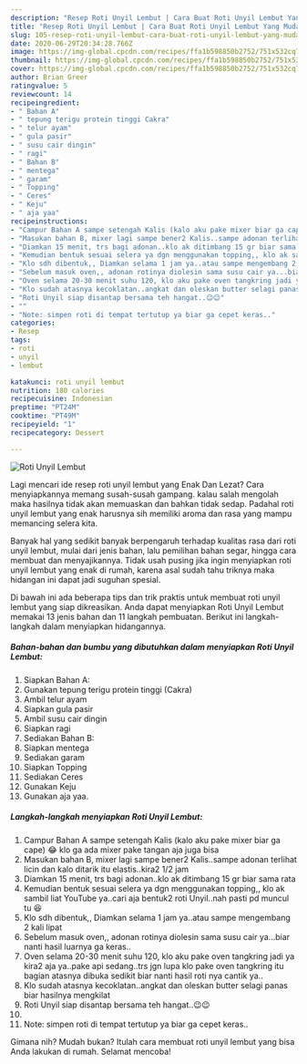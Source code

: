 ```yaml
---
description: "Resep Roti Unyil Lembut | Cara Buat Roti Unyil Lembut Yang Mudah Dan Praktis"
title: "Resep Roti Unyil Lembut | Cara Buat Roti Unyil Lembut Yang Mudah Dan Praktis"
slug: 105-resep-roti-unyil-lembut-cara-buat-roti-unyil-lembut-yang-mudah-dan-praktis
date: 2020-06-29T20:34:28.766Z
image: https://img-global.cpcdn.com/recipes/ffa1b598850b2752/751x532cq70/roti-unyil-lembut-foto-resep-utama.jpg
thumbnail: https://img-global.cpcdn.com/recipes/ffa1b598850b2752/751x532cq70/roti-unyil-lembut-foto-resep-utama.jpg
cover: https://img-global.cpcdn.com/recipes/ffa1b598850b2752/751x532cq70/roti-unyil-lembut-foto-resep-utama.jpg
author: Brian Greer
ratingvalue: 5
reviewcount: 14
recipeingredient:
- " Bahan A"
- " tepung terigu protein tinggi Cakra"
- " telur ayam"
- " gula pasir"
- " susu cair dingin"
- " ragi"
- " Bahan B"
- " mentega"
- " garam"
- " Topping"
- " Ceres"
- " Keju"
- " aja yaa"
recipeinstructions:
- "Campur Bahan A sampe setengah Kalis (kalo aku pake mixer biar ga cape) 😂 klo ga ada mixer pake tangan aja juga bisa"
- "Masukan bahan B, mixer lagi sampe bener2 Kalis..sampe adonan terlihat licin dan kalo ditarik itu elastis..kira2 1/2 jam"
- "Diamkan 15 menit, trs bagi adonan..klo ak ditimbang 15 gr biar sama rata"
- "Kemudian bentuk sesuai selera ya dgn menggunakan topping,, klo ak sambil liat YouTube ya..cari aja bentuk2 roti Unyil..nah pasti pd muncul tu 😆"
- "Klo sdh dibentuk,, Diamkan selama 1 jam ya..atau sampe mengembang 2 kali lipat"
- "Sebelum masuk oven,, adonan rotinya diolesin sama susu cair ya...biar nanti hasil luarnya ga keras.."
- "Oven selama 20-30 menit suhu 120, klo aku pake oven tangkring jadi ya kira2 aja ya..pake api sedang..trs jgn lupa klo pake oven tangkring itu bagian atasnya dibuka sedikit biar nanti hasil roti nya cantik ya.."
- "Klo sudah atasnya kecoklatan..angkat dan oleskan butter selagi panas biar hasilnya mengkilat"
- "Roti Unyil siap disantap bersama teh hangat..😉😉"
- ""
- "Note: simpen roti di tempat tertutup ya biar ga cepet keras.."
categories:
- Resep
tags:
- roti
- unyil
- lembut

katakunci: roti unyil lembut 
nutrition: 180 calories
recipecuisine: Indonesian
preptime: "PT24M"
cooktime: "PT49M"
recipeyield: "1"
recipecategory: Dessert

---
```



![Roti Unyil Lembut](https://img-global.cpcdn.com/recipes/ffa1b598850b2752/751x532cq70/roti-unyil-lembut-foto-resep-utama.jpg)

Lagi mencari ide resep roti unyil lembut yang Enak Dan Lezat? Cara menyiapkannya memang susah-susah gampang. kalau salah mengolah maka hasilnya tidak akan memuaskan dan bahkan tidak sedap. Padahal roti unyil lembut yang enak harusnya sih memiliki aroma dan rasa yang mampu memancing selera kita.

Banyak hal yang sedikit banyak berpengaruh terhadap kualitas rasa dari roti unyil lembut, mulai dari jenis bahan, lalu pemilihan bahan segar, hingga cara membuat dan menyajikannya. Tidak usah pusing jika ingin menyiapkan roti unyil lembut yang enak di rumah, karena asal sudah tahu triknya maka hidangan ini dapat jadi suguhan spesial.




Di bawah ini ada beberapa tips dan trik praktis untuk membuat roti unyil lembut yang siap dikreasikan. Anda dapat menyiapkan Roti Unyil Lembut memakai 13 jenis bahan dan 11 langkah pembuatan. Berikut ini langkah-langkah dalam menyiapkan hidangannya.

<!--inarticleads1-->

##### Bahan-bahan dan bumbu yang dibutuhkan dalam menyiapkan Roti Unyil Lembut:

1. Siapkan  Bahan A:
1. Gunakan  tepung terigu protein tinggi (Cakra)
1. Ambil  telur ayam
1. Siapkan  gula pasir
1. Ambil  susu cair dingin
1. Siapkan  ragi
1. Sediakan  Bahan B:
1. Siapkan  mentega
1. Sediakan  garam
1. Siapkan  Topping
1. Sediakan  Ceres
1. Gunakan  Keju
1. Gunakan  aja yaa.




<!--inarticleads2-->

##### Langkah-langkah menyiapkan Roti Unyil Lembut:

1. Campur Bahan A sampe setengah Kalis (kalo aku pake mixer biar ga cape) 😂 klo ga ada mixer pake tangan aja juga bisa
1. Masukan bahan B, mixer lagi sampe bener2 Kalis..sampe adonan terlihat licin dan kalo ditarik itu elastis..kira2 1/2 jam
1. Diamkan 15 menit, trs bagi adonan..klo ak ditimbang 15 gr biar sama rata
1. Kemudian bentuk sesuai selera ya dgn menggunakan topping,, klo ak sambil liat YouTube ya..cari aja bentuk2 roti Unyil..nah pasti pd muncul tu 😆
1. Klo sdh dibentuk,, Diamkan selama 1 jam ya..atau sampe mengembang 2 kali lipat
1. Sebelum masuk oven,, adonan rotinya diolesin sama susu cair ya...biar nanti hasil luarnya ga keras..
1. Oven selama 20-30 menit suhu 120, klo aku pake oven tangkring jadi ya kira2 aja ya..pake api sedang..trs jgn lupa klo pake oven tangkring itu bagian atasnya dibuka sedikit biar nanti hasil roti nya cantik ya..
1. Klo sudah atasnya kecoklatan..angkat dan oleskan butter selagi panas biar hasilnya mengkilat
1. Roti Unyil siap disantap bersama teh hangat..😉😉
1. 
1. Note: simpen roti di tempat tertutup ya biar ga cepet keras..




Gimana nih? Mudah bukan? Itulah cara membuat roti unyil lembut yang bisa Anda lakukan di rumah. Selamat mencoba!

